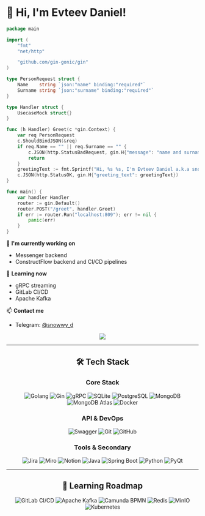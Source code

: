 # 👋 Hi, I'm Evteev Daniel!

```go
package main

import (
	"fmt"
	"net/http"

	"github.com/gin-gonic/gin"
)

type PersonRequest struct {
	Name    string `json:"name" binding:"required"`
	Surname string `json:"surname" binding:"required"`
}

type Handler struct {
	UsecaseMock struct{}
}

func (h Handler) Greet(c *gin.Context) {
	var req PersonRequest
	c.ShouldBindJSON(&req)
	if req.Name == "" || req.Surname == "" {
		c.JSON(http.StatusBadRequest, gin.H{"message": "name and surname are required"})
		return
	}
	greetingText := fmt.Sprintf("Hi, %s %s, I'm Evteev Daniel a.k.a snowwy, nice to meet your eyes on this text yo!", req.Name, req.Surname)
	c.JSON(http.StatusOK, gin.H{"greeting_text": greetingText})
}

func main() {
	var handler Handler
	router := gin.Default()
	router.POST("/greet", handler.Greet)
	if err := router.Run("localhost:809"); err != nil {
		panic(err)
	}
}
```

🚀 **I'm currently working on**  
- Messenger backend
- ConstructFlow backend and CI/CD pipelines

🧐 **Learning now**  
- gRPC streaming
- GitLab CI/CD
- Apache Kafka

📫 **Contact me**  
- Telegram: [@snowwy_d](https://t.me/snowwy_d)
<div align="center">
  <img src="https://media4.giphy.com/media/v1.Y2lkPTc5MGI3NjExdHhnZmMyYXRoaGdnanMwN2VoYnl0NWFydHl4Mmg2eHJxcGY5bmd0YyZlcD12MV9pbnRlcm5hbF9naWZfYnlfaWQmY3Q9Zw/BIis2ma7Or2wjQMoQL/giphy.gif"/>
</div>

---

<div align="center">
	
## 🛠 Tech Stack
</div>

<div align="center">
	
### Core Stack
</div>
<div align="center">
  <img alt="Golang" src="https://img.shields.io/badge/Go-00ADD8?style=for-the-badge&logo=go&logoColor=white" />
  <img alt="Gin" src="https://img.shields.io/badge/Gin-1a4780?style=for-the-badge&logo=gin&logoColor=white" />
  <img alt="gRPC" src="https://img.shields.io/badge/gRPC-000000?style=for-the-badge&logo=grpc&logoColor=white"/>
  <img alt="SQLite" src="https://img.shields.io/badge/SQLite-07405E?style=for-the-badge&logo=sqlite&logoColor=white" />
  <img alt="PostgreSQL" src="https://img.shields.io/badge/PostgreSQL-316192?style=for-the-badge&logo=postgresql&logoColor=white" />
  <img alt="MongoDB" src="https://img.shields.io/badge/MongoDB-47A248?style=for-the-badge&logo=mongodb&logoColor=white" />
  <img alt="MongoDB Atlas" src="https://img.shields.io/badge/Atlas-388039?style=for-the-badge&logo=mongodb&logoColor=white" />
  <img alt="Docker" src="https://img.shields.io/badge/Docker-2496ED?style=for-the-badge&logo=docker&logoColor=white" />
</div>

<div align="center">
	
### API & DevOps
</div>
<div align="center">
  <img alt="Swagger" src="https://img.shields.io/badge/Swagger-85EA2D?style=for-the-badge&logo=swagger&logoColor=white" />
  <img alt="Git" src="https://img.shields.io/badge/Git-F05032?style=for-the-badge&logo=git&logoColor=white" />
  <img alt="GitHub" src="https://img.shields.io/badge/GitHub-181717?style=for-the-badge&logo=github&logoColor=white" />
</div>

<div align="center">
	
### Tools & Secondary
</div>
<div align="center">
  <img alt="Jira" src="https://img.shields.io/badge/Jira-0052CC?style=for-the-badge&logo=jira&logoColor=white" />
  <img alt="Miro" src="https://img.shields.io/badge/Miro-fced3f?style=for-the-badge&logo=miro&logoColor=black" />
  <img alt="Notion" src="https://img.shields.io/badge/Notion-000000?style=for-the-badge&logo=notion&logoColor=white" />
  <img alt="Java" src="https://img.shields.io/badge/Java-ED8B00?style=for-the-badge&logo=java&logoColor=white" />
  <img alt="Spring Boot" src="https://img.shields.io/badge/Spring%20Boot-6DB33F?style=for-the-badge&logo=springboot&logoColor=white" />
  <img alt="Python" src="https://img.shields.io/badge/Python-3776AB?style=for-the-badge&logo=python&logoColor=white" />
  <img alt="PyQt" src="https://img.shields.io/badge/PyQt-4584B6?style=for-the-badge&logo=pyqt&logoColor=white" />
</div>

---
<div align="center">

## 🚀 Learning Roadmap
</div>
<div align="center">
  <img alt="GitLab CI/CD" src="https://img.shields.io/badge/GitLab%20CI/CD-FCA121?style=for-the-badge&logo=gitlab&logoColor=white" />
  <img alt="Apache Kafka" src="https://img.shields.io/badge/Kafka-000000?style=for-the-badge&logo=apache-kafka&logoColor=white" />
  <img alt="Camunda BPMN" src="https://img.shields.io/badge/Camunda%20BPMN-ED1C24?style=for-the-badge&logo=camunda&logoColor=white" />
  <img alt="Redis" src="https://img.shields.io/badge/Redis-DC382D?style=for-the-badge&logo=redis&logoColor=white" />
  <img alt="MinIO" src="https://img.shields.io/badge/MinIO-000000?style=for-the-badge&logo=minio&logoColor=white" />
  <img alt="Kubernetes" src="https://img.shields.io/badge/Kubernetes-326CE5?style=for-the-badge&logo=kubernetes&logoColor=white" />
</div>
